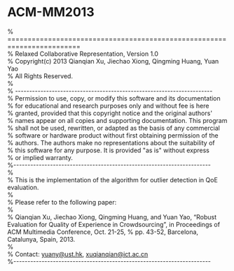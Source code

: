 # ACM-MM2013
% ========================================================================  
% Relaxed Collaborative Representation, Version 1.0  
% Copyright(c) 2013 Qianqian Xu, Jiechao Xiong, Qingming Huang, Yuan Yao  
% All Rights Reserved.  
%  
% ----------------------------------------------------------------------  
% Permission to use, copy, or modify this software and its documentation   
% for educational and research purposes only and without fee is here  
% granted, provided that this copyright notice and the original authors'  
% names appear on all copies and supporting documentation. This program  
% shall not be used, rewritten, or adapted as the basis of any commercial  
% software or hardware product without first obtaining permission of the  
% authors. The authors make no representations about the suitability of  
% this software for any purpose. It is provided "as is" without express  
% or implied warranty.  
%----------------------------------------------------------------------  
%  
% This is the implementation of the algorithm for outlier detection in QoE evaluation.  
%  
% Please refer to the following paper:  
%  
% Qianqian Xu, Jiechao Xiong, Qingming Huang, and Yuan Yao, “Robust Evaluation for Quality of Experience in Crowdsourcing”, in Proceedings of ACM Multimedia Conference, Oct. 21-25,  % pp. 43-52, Barcelona, Catalunya, Spain, 2013.  
%   
% Contact: yuany@ust.hk, xuqianqian@ict.ac.cn  
%----------------------------------------------------------------------
